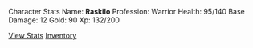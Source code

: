 Character Stats
Name: **Raskilo**
Profession: Warrior
Health: 95/140
Base Damage: 12
Gold: 90
Xp: 132/200

[View Stats]()
[Inventory]()
